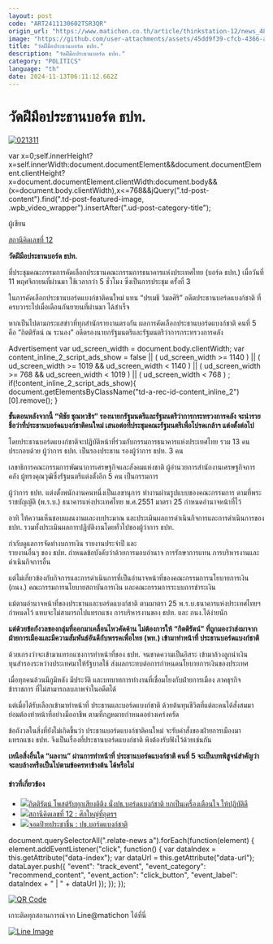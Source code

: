 ```yaml
---
layout: post
code: "ART2411130602TSR3QR"
origin_url: "https://www.matichon.co.th/article/thinkstation-12/news_4896310"
image: "https://github.com/user-attachments/assets/45dd9f39-cfcb-4366-a596-bfe7c62486bb"
title: "วัดฝีมือประธานบอร์ด ธปท."
description: "วัดฝีมือประธานบอร์ด ธปท."
category: "POLITICS"
language: "th"
date: 2024-11-13T06:11:12.662Z
---
```


# วัดฝีมือประธานบอร์ด ธปท.

[![](https://www.matichon.co.th/wp-content/uploads/2024/11/021311.jpg "021311")](https://www.matichon.co.th/wp-content/uploads/2024/11/021311.jpg)

var x=0;self.innerHeight?x=self.innerWidth:document.documentElement&&document.documentElement.clientHeight?x=document.documentElement.clientWidth:document.body&&(x=document.body.clientWidth),x<=768&&jQuery(".td-post-content").find(".td-post-featured-image, .wpb\_video\_wrapper").insertAfter(".ud-post-category-title");

ผู้เขียน

[สถานีคิดเลขที่ 12](https://www.matichon.co.th/columnist/%e0%b8%aa%e0%b8%96%e0%b8%b2%e0%b8%99%e0%b8%b5%e0%b8%84%e0%b8%b4%e0%b8%94%e0%b9%80%e0%b8%a5%e0%b8%82%e0%b8%97%e0%b8%b5%e0%b9%88-12)

**วัดฝีมือประธานบอร์ด ธปท.**

ที่ประชุมคณะกรรมการคัดเลือกประธานคณะกรรมการธนาคารแห่งประเทศไทย (บอร์ด ธปท.) เมื่อวันที่ 11 พฤศจิกายนที่ผ่านมา ใช้เวลากว่า 5 ชั่วโมง ซึ่งเป็นการประชุม ครั้งที่ 3

ในการคัดเลือกประธานบอร์ดแบงก์ชาติคนใหม่ แทน “ปรเมธี วิมลศิริ” อดีตประธานบอร์ดแบงก์ชาติ ที่ครบวาระไปเมื่อเดือนกันยายนที่ผ่านมา ได้สำเร็จ

หากเป็นไปตามกระแสข่าวที่ทุกสำนักรายงานตรงกัน ผลการคัดเลือกประธานบอร์ดแบงก์ชาติ คนที่ 5 คือ “กิตติรัตน์ ณ ระนอง” อดีตรองนายกรัฐมนตรีและรัฐมนตรีว่าการกระทรวงการคลัง

Advertisement var ud\_screen\_width = document.body.clientWidth; var content\_inline\_2\_script\_ads\_show = false || ( ud\_screen\_width >= 1140 ) || ( ud\_screen\_width >= 1019 && ud\_screen\_width < 1140 ) || ( ud\_screen\_width >= 768 && ud\_screen\_width < 1019 ) || ( ud\_screen\_width < 768 ) ; if(!content\_inline\_2\_script\_ads\_show){ document.getElementsByClassName("td-a-rec-id-content\_inline\_2")\[0\].remove(); }

**ขั้นตอนหลังจากนี้ “พิชัย ชุณหวชิร” รองนายกรัฐมนตรีและรัฐมนตรีว่าการกระทรวงการคลัง จะนำรายชื่อว่าที่ประธานบอร์ดแบงก์ชาติคนใหม่ เสนอต่อที่ประชุมคณะรัฐมนตรีเพื่อโปรดเกล้าฯ แต่งตั้งต่อไป**

โดยประธานบอร์ดแบงก์ชาติจะปฏิบัติหน้าที่ร่วมกับกรรมการธนาคารแห่งประเทศไทย รวม 13 คน ประกอบด้วย ผู้ว่าการ ธปท. เป็นรองประธาน รองผู้ว่าการ ธปท. 3 คน

เลขาธิการคณะกรรมการพัฒนาการเศรษฐกิจและสังคมแห่งชาติ ผู้อำนวยการสำนักงานเศรษฐกิจการคลัง ผู้ทรงคุณวุฒิซึ่งรัฐมนตรีแต่งตั้งอีก 5 คน เป็นกรรมการ

ผู้ว่าการ ธปท. แต่งตั้งพนักงานคนหนึ่งเป็นเลขานุการ ทำงานผ่านรูปแบบของคณะกรรมการ ตามที่พระราชบัญญัติ (พ.ร.บ.) ธนาคารแห่งประเทศไทย พ.ศ.2551 มาตรา 25 กำหนดอำนาจหน้าที่ไว้

อาทิ ให้ความเห็นชอบแผนงานและงบประมาณ และประเมินผลการดำเนินกิจการและการดำเนินการของ ธปท. รวมทั้งประเมินผลการปฏิบัติงานโดยทั่วไปของผู้ว่าการ ธปท.

กำกับดูแลการจัดทำงบการเงิน รายงานประจำปี และ  
รายงานอื่นๆ ของ ธปท. กำหนดข้อบังคับว่าด้วยการมอบอำนาจ การรักษาการแทน การบริหารงานและดำเนินกิจการอื่น

แต่ไม่เกี่ยวข้องกับกิจการและการดำเนินการที่เป็นอำนาจหน้าที่ของคณะกรรมการนโยบายการเงิน (กนง.) คณะกรรมการนโยบายสถาบันการเงิน และคณะกรรมการระบบการชำระเงิน

แม้ตามอำนาจหน้าที่ของประธานและบอร์ดแบงก์ชาติ ตามมาตรา 25 พ.ร.บ.ธนาคารแห่งประเทศไทยฯ กำหนดไว้ แทบจะไม่สามารถไปแทรกแซง การบริหารงานของ ธปท. และ กนง.ได้ง่ายนัก

**แต่ด้วยข้อกังวลของกลุ่มที่ออกมาเคลื่อนไหวคัดค้าน ไม่ต้องการให้ “กิตติรัตน์” ที่ถูกมองว่าส่งมาจากฝ่ายการเมืองและมีความสัมพันธ์อันดีกับพรรคเพื่อไทย (พท.) เข้ามาทำหน้าที่ ประธานบอร์ดแบงก์ชาติ**

ด้วยเกรงว่าจะเข้ามาแทรกแซงการทำหน้าที่ของ ธปท. จนขาดความเป็นอิสระ เข้ามาล้วงลูกนำเงินทุนสำรองระหว่างประเทศมาให้รัฐบาลใช้ ส่งผลกระทบต่อการกำหนดนโยบายการเงินของประเทศ

เมื่อทุกคนล้วนมีภูมิหลัง มีประวัติ และบทบาทการทำงานที่เชื่อมโยงกับฝ่ายการเมือง ภาคธุรกิจ ข้าราชการ ที่ไม่สามารถลบภาพจำในอดีตได้

แต่เมื่อได้รับเลือกเข้ามาทำหน้าที่ ประธานและบอร์ดแบงก์ชาติ ด้วยต้นทุนชีวิตที่แต่ละคนได้สั่งสมมา ย่อมต้องทำหน้าที่อย่างมืออาชีพ ตามที่กฎหมายกำหนดอย่างเคร่งครัด

ข้อกังวลในสิ่งที่ยังไม่เกิดขึ้นว่า ประธานบอร์ดแบงก์ชาติคนใหม่ จะรับคำสั่งของฝ่ายการเมืองมาแทรกแซง ธปท. จึงเป็นเรื่องที่ประธานบอร์ดแบงก์ชาติ พึงต้องรับฟังไว้ด้วยเช่นกัน

**เหนือสิ่งอื่นใด “ผลงาน” ผ่านการทำหน้าที่ ประธานบอร์ดแบงก์ชาติ คนที่ 5 จะเป็นบทพิสูจน์สำคัญว่าจะลบล้างหรือเป็นไปตามข้อครหาข้างต้น ได้หรือไม่**

#### ข่าวที่เกี่ยวข้อง

*   [![](https://www.matichon.co.th/wp-content/uploads/2024/11/S__131.jpg)กิตติรัตน์ โพสต์รับทุกเสียงติติง นั่งปธ.บอร์ดแบงก์ชาติ ยกเป็นเครื่องเตือนใจ ให้ปฏิบัติดี](https://www.matichon.co.th/politics/news_4894968)
*   [![](https://www.matichon.co.th/wp-content/uploads/2024/11/ภป-ศึกใหญ่ที่อุดรฯ.jpg)สถานีคิดเลขที่ 12 : ศึกใหญ่ที่อุดรฯ](https://www.matichon.co.th/article/thinkstation-12/news_4893438)
*   [![](https://www.matichon.co.th/wp-content/uploads/2024/11/bankthai.jpg)จอดป้ายประชาชื่น : ปธ.บอร์ดแบงก์ชาติ](https://www.matichon.co.th/economy/news_4893568)

document.querySelectorAll(".relate-news a").forEach(function(element) { element.addEventListener("click", function() { var dataIndex = this.getAttribute("data-index"); var dataUrl = this.getAttribute("data-url"); dataLayer.push({ "event": "track\_event", "event\_category": "recommend\_content", "event\_action": "click\_button", "event\_label": dataIndex + " | " + dataUrl }); }); });

[![QR Code](https://www.matichon.co.th/wp-content/uploads/2023/07/wob1371z.jpg)](https://lin.ee/ht0nDxX)

เกาะติดทุกสถานการณ์จาก Line@matichon ได้ที่นี่

[![Line Image](https://www.matichon.co.th/wp-content/uploads/2023/07/th.png)](https://lin.ee/ht0nDxX)